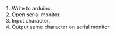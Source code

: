 1. Write to arduino.
2. Open serial monitor.
3. Input character.
4. Output same character on serial monitor.

